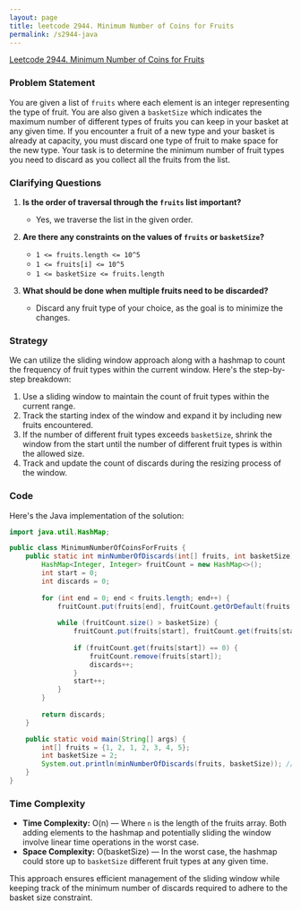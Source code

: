 ```yaml
---
layout: page
title: leetcode 2944. Minimum Number of Coins for Fruits
permalink: /s2944-java
---
```

[Leetcode 2944. Minimum Number of Coins for Fruits](https://algoadvance.github.io/algoadvance/l2944)
### Problem Statement

You are given a list of `fruits` where each element is an integer representing the type of fruit. You are also given a `basketSize` which indicates the maximum number of different types of fruits you can keep in your basket at any given time. If you encounter a fruit of a new type and your basket is already at capacity, you must discard one type of fruit to make space for the new type. Your task is to determine the minimum number of fruit types you need to discard as you collect all the fruits from the list.

### Clarifying Questions

1. **Is the order of traversal through the `fruits` list important?**
   - Yes, we traverse the list in the given order.

2. **Are there any constraints on the values of `fruits` or `basketSize`?**
   - `1 <= fruits.length <= 10^5`
   - `1 <= fruits[i] <= 10^5`
   - `1 <= basketSize <= fruits.length`

3. **What should be done when multiple fruits need to be discarded?**
   - Discard any fruit type of your choice, as the goal is to minimize the changes.

### Strategy

We can utilize the sliding window approach along with a hashmap to count the frequency of fruit types within the current window. Here's the step-by-step breakdown:

1. Use a sliding window to maintain the count of fruit types within the current range.
2. Track the starting index of the window and expand it by including new fruits encountered.
3. If the number of different fruit types exceeds `basketSize`, shrink the window from the start until the number of different fruit types is within the allowed size.
4. Track and update the count of discards during the resizing process of the window.

### Code

Here's the Java implementation of the solution:

```java
import java.util.HashMap;

public class MinimumNumberOfCoinsForFruits {
    public static int minNumberOfDiscards(int[] fruits, int basketSize) {
        HashMap<Integer, Integer> fruitCount = new HashMap<>();
        int start = 0;
        int discards = 0;
        
        for (int end = 0; end < fruits.length; end++) {
            fruitCount.put(fruits[end], fruitCount.getOrDefault(fruits[end], 0) + 1);
            
            while (fruitCount.size() > basketSize) {
                fruitCount.put(fruits[start], fruitCount.get(fruits[start]) - 1);
                
                if (fruitCount.get(fruits[start]) == 0) {
                    fruitCount.remove(fruits[start]);
                    discards++;
                }
                start++;
            }
        }
        
        return discards;
    }

    public static void main(String[] args) {
        int[] fruits = {1, 2, 1, 2, 3, 4, 5};
        int basketSize = 2;
        System.out.println(minNumberOfDiscards(fruits, basketSize)); // Output: 3
    }
}
```

### Time Complexity

- **Time Complexity:** O(n) — Where `n` is the length of the fruits array. Both adding elements to the hashmap and potentially sliding the window involve linear time operations in the worst case.
- **Space Complexity:** O(basketSize) — In the worst case, the hashmap could store up to `basketSize` different fruit types at any given time.

This approach ensures efficient management of the sliding window while keeping track of the minimum number of discards required to adhere to the basket size constraint.